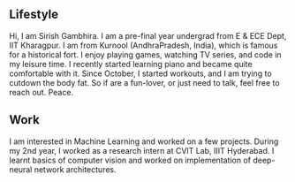 ## Lifestyle
Hi, I am Sirish Gambhira. I am a pre-final year undergrad from E & ECE Dept, IIT Kharagpur. I am from Kurnool (AndhraPradesh, India), which is famous for a historical fort. I enjoy playing games, watching TV series, and code in my leisure time. I recently started learning piano and became quite comfortable with it. Since October, I started workouts, and I am trying to cutdown the body fat. So if are a fun-lover, or just need to talk, feel free to reach out. Peace.

## Work

I am interested in Machine Learning and worked on a few projects. During my 2nd year, I worked as a research intern at CVIT Lab, IIIT Hyderabad. I learnt basics of computer vision and worked on implementation of deep-neural network architectures. 
